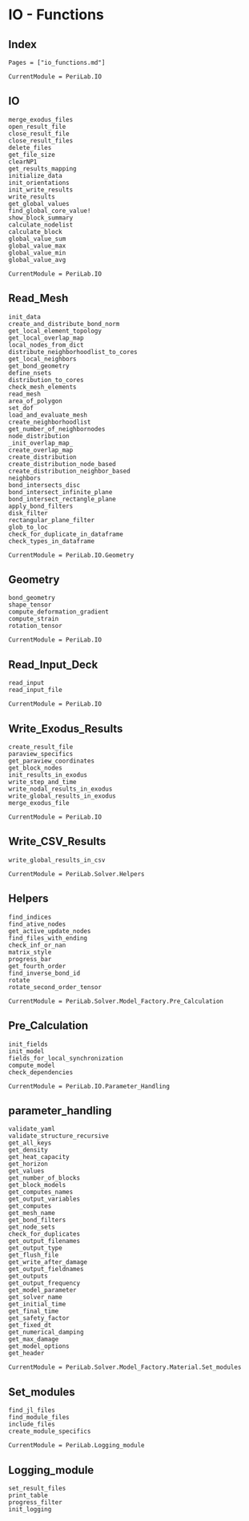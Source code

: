 # IO - Functions

## Index

```@index
Pages = ["io_functions.md"]
```

```@meta
CurrentModule = PeriLab.IO
```

## IO

```@docs
merge_exodus_files
open_result_file
close_result_file
close_result_files
delete_files
get_file_size
clearNP1
get_results_mapping
initialize_data
init_orientations
init_write_results
write_results
get_global_values
find_global_core_value!
show_block_summary
calculate_nodelist
calculate_block
global_value_sum
global_value_max
global_value_min
global_value_avg
```

```@meta
CurrentModule = PeriLab.IO
```

## Read_Mesh

```@docs
init_data
create_and_distribute_bond_norm
get_local_element_topology
get_local_overlap_map
local_nodes_from_dict
distribute_neighborhoodlist_to_cores
get_local_neighbors
get_bond_geometry
define_nsets
distribution_to_cores
check_mesh_elements
read_mesh
area_of_polygon
set_dof
load_and_evaluate_mesh
create_neighborhoodlist
get_number_of_neighbornodes
node_distribution
_init_overlap_map_
create_overlap_map
create_distribution
create_distribution_node_based
create_distribution_neighbor_based
neighbors
bond_intersects_disc
bond_intersect_infinite_plane
bond_intersect_rectangle_plane
apply_bond_filters
disk_filter
rectangular_plane_filter
glob_to_loc
check_for_duplicate_in_dataframe
check_types_in_dataframe
```

```@meta
CurrentModule = PeriLab.IO.Geometry
```

## Geometry

```@docs
bond_geometry
shape_tensor
compute_deformation_gradient
compute_strain
rotation_tensor
```

```@meta
CurrentModule = PeriLab.IO
```

## Read_Input_Deck

```@docs
read_input
read_input_file
```

```@meta
CurrentModule = PeriLab.IO
```

## Write_Exodus_Results

```@docs
create_result_file
paraview_specifics
get_paraview_coordinates
get_block_nodes
init_results_in_exodus
write_step_and_time
write_nodal_results_in_exodus
write_global_results_in_exodus
merge_exodus_file
```

```@meta
CurrentModule = PeriLab.IO
```

## Write_CSV_Results

```@docs
write_global_results_in_csv
```

```@meta
CurrentModule = PeriLab.Solver.Helpers
```

## Helpers

```@docs
find_indices
find_ative_nodes
get_active_update_nodes
find_files_with_ending
check_inf_or_nan
matrix_style
progress_bar
get_fourth_order
find_inverse_bond_id
rotate
rotate_second_order_tensor
```

```@meta
CurrentModule = PeriLab.Solver.Model_Factory.Pre_Calculation
```

## Pre_Calculation

```@docs
init_fields
init_model
fields_for_local_synchronization
compute_model
check_dependencies
```

```@meta
CurrentModule = PeriLab.IO.Parameter_Handling
```

## parameter_handling

```@docs
validate_yaml
validate_structure_recursive
get_all_keys
get_density
get_heat_capacity
get_horizon
get_values
get_number_of_blocks
get_block_models
get_computes_names
get_output_variables
get_computes
get_mesh_name
get_bond_filters
get_node_sets
check_for_duplicates
get_output_filenames
get_output_type
get_flush_file
get_write_after_damage
get_output_fieldnames
get_outputs
get_output_frequency
get_model_parameter
get_solver_name
get_initial_time
get_final_time
get_safety_factor
get_fixed_dt
get_numerical_damping
get_max_damage
get_model_options
get_header
```

```@meta
CurrentModule = PeriLab.Solver.Model_Factory.Material.Set_modules
```

## Set_modules

```@docs
find_jl_files
find_module_files
include_files
create_module_specifics
```

```@meta
CurrentModule = PeriLab.Logging_module
```

## Logging_module

```@docs
set_result_files
print_table
progress_filter
init_logging
```
